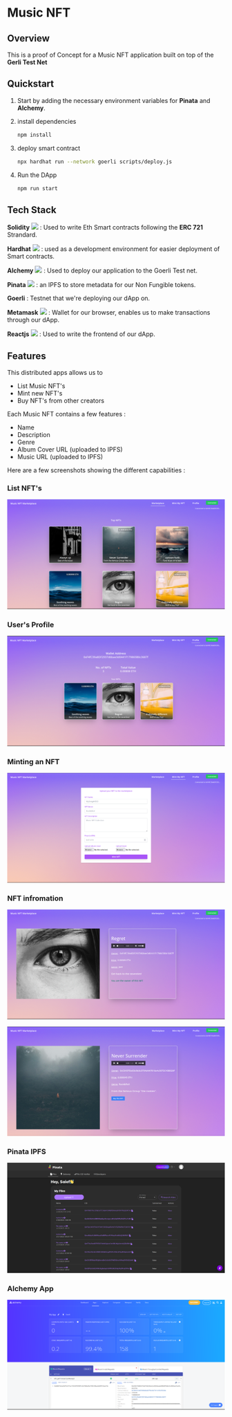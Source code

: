 # Music NFT

## Overview

This is a proof of Concept for a Music NFT application built on top of the **Gerli Test Net**

## Quickstart

1. Start by adding the necessary environment variables for **Pinata** and **Alchemy**.

2. install dependencies
    ```bash
    npm install
    ```

3. deploy smart contract
    ```bash
    npx hardhat run --network goerli scripts/deploy.js
    ```

4. Run the DApp 
    ```bash
    npm run start
    ```

## Tech Stack

**Solidity**
  <img width="15" src="https://upload.wikimedia.org/wikipedia/commons/thumb/9/98/Solidity_logo.svg/386px-Solidity_logo.svg.png?20201202112837"> : Used to write Eth Smart contracts following the **ERC 721** Strandard.
 
**Hardhat** <img width="15" src="https://www.solodev.com/file/13466e21-dd2c-11ec-b9ad-0eaef3759f5f/Hardhat-Logo-Icon.png"> : used as a development environment for easier deployment of Smart contracts.

**Alchemy**  <img width="15" src="https://res.cloudinary.com/crunchbase-production/image/upload/c_lpad,h_170,w_170,f_auto,b_white,q_auto:eco,dpr_1/knid3ofzvtnf9f6ifg7t"> : Used to deploy our application to the Goerli Test net.

**Pinata**  <img width="50" src="https://app.pinata.cloud/static/media/pinnieLogoLight.a70da5f573b6440a2af461e19ab35baf.svg"> : an IPFS to store metadata for our Non Fungible tokens.

**Goerli**  : Testnet that we're deploying our dApp on.

**Metamask**  <img width="15" src="https://upload.wikimedia.org/wikipedia/commons/thumb/3/36/MetaMask_Fox.svg/512px-MetaMask_Fox.svg.png?20220831120339"> : Wallet for our browser, enables us to make transactions through our dApp.

**Reactjs**  <img width="15" src="https://upload.wikimedia.org/wikipedia/commons/thumb/a/a7/React-icon.svg/512px-React-icon.svg.png?20220125121207"> : Used to write the frontend of our dApp.

## Features

This distributed apps allows us to 

- List Music NFT's
- Mint new NFT's
- Buy NFT's from other creators

Each Music NFT contains a few features :
- Name
- Description
- Genre
- Album Cover URL (uploaded to IPFS)
- Music URL (uploaded to IPFS)


Here are a few screenshots showing the different capabilities :

### List NFT's

![](./resources/marketplace.png)

### User's Profile

![](./resources/profile.png)


### Minting an NFT
![](./resources/mint_nft.png)

### NFT infromation

![](./resources/nft_profile.png)

![](./resources/nft_profile_buy.png)

### Pinata IPFS

![](./resources/pinata.png)

### Alchemy App

![](./resources/alchemy_app.png)